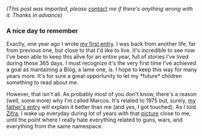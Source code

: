 *(This post was imported, please [contact](#/contact) me if there's anything wrong with it. Thanks in advance)*

<div class="entry-body">
<h3>A nice day to remember</h3>
<p>
	Exactly, one year ago I wrote <a href="http://www.youcannoteatbits.org/Blog/Archives/2006-April.html#Tuesday%2c+April+25%2c+2006">my first entry</a>. I was back from another life, far from previous one, but close to that I'd like to live. It's incredible to see now I've been able to keep this alive for an entire year, full of stories I've lived during those 365 days. I must recognize it's the very first time I've achieved a goal as mantaining a Blog, a lame one, is. I hope to keep this way for many years more. It's for sure a great opportunity to let my *future* children something to read about me.
</p>
<p>
	However, that isn't all. As probably most of you don't know, there's a reason (well, some more) why I'm called Marcos. It's related to 1975 but, surely, <a href="http://www.joseantoniocobena.com/?p=228">my father's entry</a> will explain it better than me (and yes, I got touched). As I told <a href="http://zifra.blogalia.com/historias/48915">Zifra</a>, I wake up everyday during lot of years with that <a href="http://en.wikipedia.org/wiki/Image:Menino.gif">picture</a> close to me, until the point where I really hate everything related to guns, wars, and everything from the same namespace.
</p>
</div>
